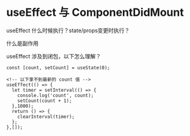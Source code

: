 <!--
 * @Author: your name
 * @Date: 2021-09-02 19:24:05
 * @LastEditTime: 2021-09-09 14:18:08
 * @LastEditors: RongWei
 * @Description: In User Settings Edit
 * @FilePath: /front-end-note/React/useEffect与ComponentDidMount.md
-->
# useEffect 与 ComponentDidMount

useEffect 什么时候执行？state/props变更时执行？

什么是副作用

useEffect 涉及到闭包，以下怎么理解？
```
const [count, setCount] = useState(0);

<!-- 以下拿不到最新的 count 值 -->
useEffect(() => {
  let timer = setInterval(() => {
    console.log('count', count);
    setCount(count + 1);
  },1000);
  return () => {
    clearInterval(timer);
  };
},[]);
```
